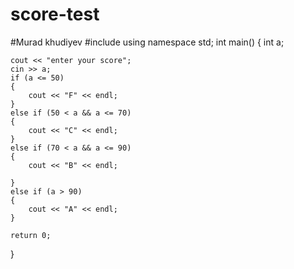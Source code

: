 # score-test
#Murad khudiyev
#include<iostream>
using namespace std;
int main() {
	int a;
	
	cout << "enter your score";
	cin >> a;
	if (a <= 50)
	{
		cout << "F" << endl;
	}
	else if (50 < a && a <= 70)
	{
		cout << "C" << endl;
	}
	else if (70 < a && a <= 90)
	{
		cout << "B" << endl;

	}
	else if (a > 90)
	{
		cout << "A" << endl;
	}

	return 0;
}
